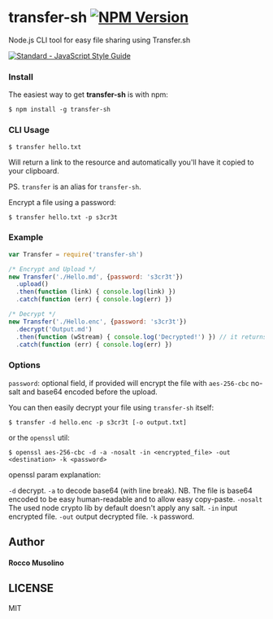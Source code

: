 # transfer-sh [![NPM Version](https://img.shields.io/npm/v/transfer-sh.svg)](https://www.npmjs.com/package/transfer-sh)
Node.js CLI tool for easy file sharing using Transfer.sh

[![Standard - JavaScript Style Guide](https://cdn.rawgit.com/feross/standard/master/badge.svg)](https://github.com/feross/standard)


### Install

The easiest way to get **transfer-sh** is with npm:

    $ npm install -g transfer-sh

### CLI Usage

    $ transfer hello.txt

Will return a link to the resource and automatically you'll have it copied to your clipboard.

PS. <code>transfer</code> is an alias for <code>transfer-sh</code>.

Encrypt a file using a password:

    $ transfer hello.txt -p s3cr3t

### Example

```javascript
var Transfer = require('transfer-sh')

/* Encrypt and Upload */
new Transfer('./Hello.md', {password: 's3cr3t'})
  .upload()
  .then(function (link) { console.log(link) })
  .catch(function (err) { console.log(err) })

/* Decrypt */
new Transfer('./Hello.enc', {password: 's3cr3t'})
  .decrypt('Output.md')
  .then(function (wStream) { console.log('Decrypted!') }) // it returns a writableStream
  .catch(function (err) { console.log(err) })

```

### Options

`password`: optional field, if provided will encrypt the file with `aes-256-cbc` no-salt and base64 encoded before the upload.

You can then easily decrypt your file using `transfer-sh` itself:

    $ transfer -d hello.enc -p s3cr3t [-o output.txt]

or the `openssl` util:

    $ openssl aes-256-cbc -d -a -nosalt -in <encrypted_file> -out <destination> -k <password>

openssl param explanation:

`-d` decrypt.
`-a` to decode base64 (with line break). NB. The file is base64 encoded to be easy human-readable and to allow easy copy-paste.
`-nosalt` The used node crypto lib by default doesn't apply any salt.
`-in` input encrypted file.
`-out` output decrypted file.
`-k` password.

## Author

#### Rocco Musolino

## LICENSE

MIT
